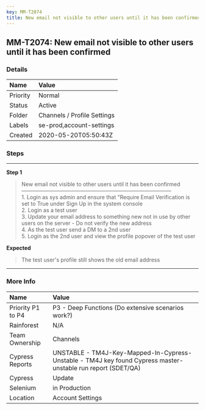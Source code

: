 ```yaml
---
key: MM-T2074
title: New email not visible to other users until it has been confirmed
---
```


## MM-T2074: New email not visible to other users until it has been confirmed

### Details

| Name     | Value                       |
| :------- | :-------------------------- |
| Priority | Normal                      |
| Status   | Active                      |
| Folder   | Channels / Profile Settings |
| Labels   | se-prod,account-settings    |
| Created  | 2020-05-20T05:50:43Z        |

### Steps

<hr/>

**Step 1**

> <article>New email not visible to other users until it has been confirmed<br />————————————————————————————<br />1. Login as sys admin and ensure that "Require Email Verification is set to True under Sign Up in the system console<br />2. Login as a test user<br />3. Update your email address to something new not in use by other users on the server - Do not verify the new address<br />4. As the test user send a DM to a 2nd user<br />5. Login as the 2nd user and view the profile popover of the test user</article>

**Expected**

> <article>The test user's profile still shows the old email address</article>

<hr/>

### More Info

| Name              | Value                                                                                                        |
| :---------------- | :----------------------------------------------------------------------------------------------------------- |
| Priority P1 to P4 | P3 - Deep Functions (Do extensive scenarios work?)                                                           |
| Rainforest        | N/A                                                                                                          |
| Team Ownership    | Channels                                                                                                     |
| Cypress Reports   | UNSTABLE - TM4J-Key-Mapped-In-Cypress-Unstable - TM4J key found Cypress master-unstable run report (SDET/QA) |
| Cypress           | Update                                                                                                       |
| Selenium          | in Production                                                                                                |
| Location          | Account Settings                                                                                             |
